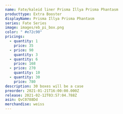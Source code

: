 ```yaml
---
name: Fate/kaleid liner Prisma Illya Prisma Phantasm
producttype: Extra Booster
displayName: Prisma Illya Prisma Phantasm
series: Fate Series
image: images/eb_pi_box.png
color: " #e72c90"
pricings:
  - quantity: 1
    price: 35
  - price: 90
    quantity: 3
  - quantity: 6
    price: 168
  - price: 270
    quantity: 10
  - quantity: 30
    price: 780
description: 30 boxes will be a case
preorder: 2021-01-21T16:00:00.000Z
release: 2021-02-12T03:57:04.788Z
asin: QvC0788Dd
merchandise: weiss
---
```

